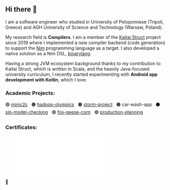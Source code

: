 ## Hi there 👋
I am a software engineer who studied in University of Peloponnese (Tripoli, Greece) and AGH University of Science and Technology (Warsaw, Poland).

My research field is **Compilers**. I am a member of the [Kaitai Struct](https://kaitai.io/) project since 2019 where I implemented a new compiler backend (code generation) to support the [Nim](https://nim-lang.org/) programming language as a target. I also developed a native solution as a Nim DSL, [binarylang](https://github.com/sealmove/binarylang).

Having a strong JVM ecosystem background thanks to my contribution to Kaitai Struct, which is written in Scala, and the heavily Java-focused university curriculum, I recently started experimenting with **Android app development with Kotlin**, which I love.

### Academic Projects:
:green_circle: [minic2c](https://github.com/sealmove/minic2c) &nbsp;
:orange_circle: [hadoop-olympics](https://github.com/sealmove/hadoop-olympics) &nbsp;
:orange_circle: [storm-project](https://github.com/Circe-s-House/storm-project) &nbsp;
:orange_circle: car-wash-app &nbsp;
:black_circle: [sip-model-checking](https://github.com/sealmove/sip-model-checking) &nbsp;
:purple_circle: [fox-geese-corn](https://github.com/sealmove/fox-geese-corn) &nbsp;
:purple_circle: [production-planning](https://github.com/sealmove/production-planning) &nbsp;

### Certificates:
:black_flag: ![Cyber Apocalypse CTF](CTF-Cyber-Apocalypse-sealmove.pdf?raw=true "Cyber Apocalypse CTF")
